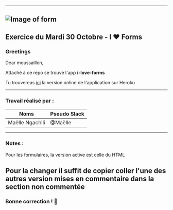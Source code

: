 
--------------------------------------------------
## ![Image of form](https://static1.squarespace.com/static/56e33390b6aa60415bb5ff39/5809fefde6f2e17965f5e1e7/5809ff17e6f2e17965f5e24c/1477056904764/Forms-button.jpg?format=300w)

## Exercice du Mardi 30 Octobre - I :heart: Forms

### Greetings

Dear moussaillon,

Attaché à ce repo se trouve l'app <strong>i-love-forms</strong>

Tu trouvereas [ici](https://i-luv-forms.herokuapp.com/) la version online de l'application sur Heroku

--------------------------------------------------
### Travail réalisé par :
Noms | Pseudo Slack
------------ | -------------
Maëlle Ngachili|@Maëlle
--------------------------------------------------
### Notes :

Pour les formulaires, la version active est celle du HTML

Pour la changer il suffit de copier coller l'une des autres version mises en commentaire dans la section non commentée
--------------------------------------------------
### Bonne correction ! :poop:
